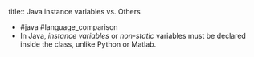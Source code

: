 title:: Java instance variables vs. Others

- #java #language_comparison
- In Java, *instance variables* or *non-static* variables must be declared inside the class, unlike Python or Matlab.